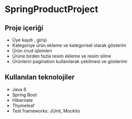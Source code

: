 # SpringProductProject

## Proje içeriği

- Üye kaydı , girişi
- Kategoriye ürün ekleme ve kategorisel olarak gösterim
- Ürün crud işlemleri
- Ürüne birden fazla resim ekleme ve resim silme
- Ürünlerin pagination kullanılarak çekilmesi ve gösterimi

## Kullanılan teknolojiler

- Java 8
- Spring Boot
- Hibernate
- Thymeleaf
- Test frameworks: JUnit, Mockito
